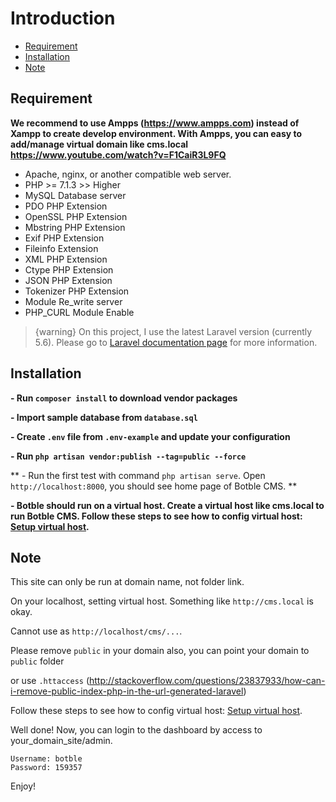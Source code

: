 # Introduction
- [Requirement](#requirement)
- [Installation](#installation)
- [Note](#note)

<a name="requirement"></a>
## Requirement

**We recommend to use Ampps (https://www.ampps.com) instead of Xampp to create develop environment. With Ampps, you can easy to add/manage virtual domain like cms.local https://www.youtube.com/watch?v=F1CaiR3L9FQ**

- Apache, nginx, or another compatible web server.
- PHP >= 7.1.3 >> Higher
- MySQL Database server
- PDO PHP Extension
- OpenSSL PHP Extension
- Mbstring PHP Extension
- Exif PHP Extension
- Fileinfo Extension
- XML PHP Extension
- Ctype PHP Extension
- JSON PHP Extension
- Tokenizer PHP Extension
- Module Re_write server
- PHP_CURL Module Enable

>  {warning} On this project, I use the latest Laravel version (currently 5.6). Please go to [Laravel documentation page](https://laravel.com/docs) for more information.

<a name="installation"></a>
## Installation

**- Run `composer install` to download vendor packages**

**- Import sample database from `database.sql`**

**- Create `.env` file from `.env-example` and update your configuration**

**- Run `php artisan vendor:publish --tag=public --force`**

** - Run the first test with command `php artisan serve`. Open `http://localhost:8000`, you should see home page of Botble CMS. **

**- Botble should run on a virtual host. Create a virtual host like cms.local to run Botble CMS. Follow these steps to see how to config virtual host: [Setup virtual host](/cms/3.3/virtualhost).** 

<a name="note"></a>
## Note

This site can only be run at domain name, not folder link.

On your localhost, setting virtual host. Something like `http://cms.local` is okay.

Cannot use as `http://localhost/cms/...`.

Please remove `public` in your domain also, you can point your domain to `public` folder

or use `.httaccess` (http://stackoverflow.com/questions/23837933/how-can-i-remove-public-index-php-in-the-url-generated-laravel)

Follow these steps to see how to config virtual host: [Setup virtual host](/cms/3.3/virtualhost).

Well done! Now, you can login to the dashboard by access to your_domain_site/admin.

    Username: botble
    Password: 159357

Enjoy!